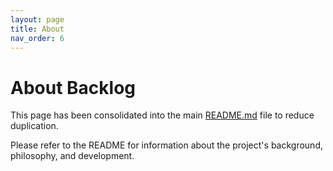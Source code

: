 ```yaml
---
layout: page
title: About
nav_order: 6
---
```


# About Backlog

This page has been consolidated into the main [README.md](https://github.com/veggiemonk/backlog/blob/main/README.md) file to reduce duplication.

Please refer to the README for information about the project's background, philosophy, and development.